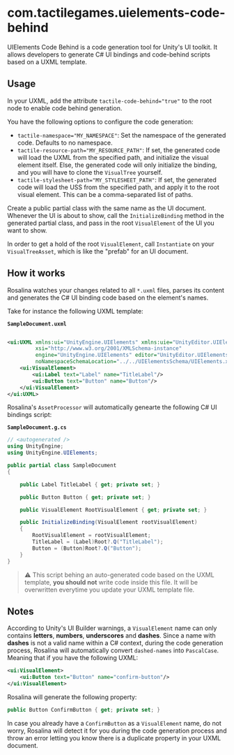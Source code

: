# com.tactilegames.uielements-code-behind

UIElements Code Behind is a code generation tool for Unity's UI toolkit. It allows developers to generate C# UI bindings and
code-behind scripts based on a UXML template.

## Usage
In your UXML, add the attribute `tactile-code-behind="true"` to the root node to enable code behind generation. 

You have the following options to configure the code generation:
* `tactile-namespace="MY_NAMESPACE"`: Set the namespace of the generated code. Defaults to no namespace.
* `tactile-resource-path="MY_RESOURCE_PATH"`: If set, the generated code will load the UXML from the specified path, and initialize the visual element itself. Else, the generated code will only initialize the binding, and you will have to clone the `VisualTree` yourself.
* `tactile-stylesheet-path="MY_STYLESHEET_PATH"`: If set, the generated code will load the USS from the specified path, and apply it to the root visual element. This can be a comma-separated list of paths.

Create a public partial class with the same name as the UI document. Whenever the UI is about to show, call the `InitializeBinding` method in the generated partial class, and pass in the root `VisualElement` of the UI you want to show. 

In order to get a hold of the root `VisualElement`, call `Instantiate` on your `VisualTreeAsset`, which is like the "prefab" for an UI document.

## How it works

Rosalina watches your changes related to all `*.uxml` files, parses its content and generates the C# UI
binding code based on the element's names.

Take for instance the following UXML template:

**`SampleDocument.uxml`**

```xml

<ui:UXML xmlns:ui="UnityEngine.UIElements" xmlns:uie="UnityEditor.UIElements"
         xsi="http://www.w3.org/2001/XMLSchema-instance"
         engine="UnityEngine.UIElements" editor="UnityEditor.UIElements"
         noNamespaceSchemaLocation="../../UIElementsSchema/UIElements.xsd" editor-extension-mode="False">
    <ui:VisualElement>
        <ui:Label text="Label" name="TitleLabel"/>
        <ui:Button text="Button" name="Button"/>
    </ui:VisualElement>
</ui:UXML>
```

Rosalina's `AssetProcessor` will automatically genearte the following C# UI bindings script:

**`SampleDocument.g.cs`**

```csharp
// <autogenerated />
using UnityEngine;
using UnityEngine.UIElements;

public partial class SampleDocument
{

    public Label TitleLabel { get; private set; }

    public Button Button { get; private set; }

    public VisualElement RootVisualElement { get; private set; }

    public InitializeBinding(VisualElement rootVisualElement)
    {
        RootVisualElement = rootVisualElement;
        TitleLabel = (Label)Root?.Q("TitleLabel");
        Button = (Button)Root?.Q("Button");
    }
}
```

> ⚠️ This script behing an auto-generated code based on the UXML template, **you should not** write code inside this
> file. It will be overwritten everytime you update your UXML template file.



## Notes

According to Unity's UI Builder warnings, a `VisualElement` name can only contains **letters**, **numbers**, **underscores** and **dashes**.
Since a name with **dashes** is not a valid name within a C# context, during the code generation process, Rosalina will automatically convert `dashed-names` into `PascalCase`.
Meaning that if you have the following UXML:
```xml
<ui:VisualElement>
    <ui:Button text="Button" name="confirm-button"/>
</ui:VisualElement>
```
Rosalina will generate the following property:
```csharp
public Button ConfirmButton { get; private set; }
```

In case you already have a `ConfirmButton` as a `VisualElement` name, do not worry, Rosalina will detect it for you during the code generation process and throw an error letting you know there is a duplicate property in your UXML document.